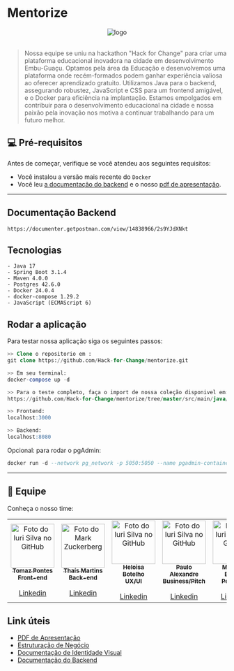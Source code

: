 # Mentorize

 <div align="center">
<img src="https://i.imgur.com/u7kIgzo.png" alt="logo"></div>
<br>

> Nossa equipe se uniu na hackathon "Hack for Change" para criar uma plataforma educacional inovadora na cidade em desenvolvimento Embu-Guaçu. Optamos pela área da Educação e desenvolvemos uma plataforma onde recém-formados podem ganhar experiência valiosa ao oferecer aprendizado gratuito. Utilizamos Java para o backend, assegurando robustez, JavaScript e CSS para um frontend amigável, e o Docker para eficiência na implantação. Estamos empolgados em contribuir para o desenvolvimento educacional na cidade e nossa paixão pela inovação nos motiva a continuar trabalhando para um futuro melhor.

## 💻 Pré-requisitos

Antes de começar, verifique se você atendeu aos seguintes requisitos:

* Você instalou a versão mais recente do `Docker`
* Você leu <a href="https://documenter.getpostman.com/view/14838966/2s9YJdXNkt"> a documentação do backend</a> e o nosso <a href="https://drive.google.com/file/d/1LBp-oyqopbf2yFarSK_BXxgZj4p6smIj/view?usp=sharing">pdf de apresentação</a>.
---

## Documentação Backend
``` 
https://documenter.getpostman.com/view/14838966/2s9YJdXNkt
```
## Tecnologias 
``` 
- Java 17
- Spring Boot 3.1.4
- Maven 4.0.0
- Postgres 42.6.0
- Docker 24.0.4
- docker-compose 1.29.2
- JavaScript (ECMAScript 6)
```

## Rodar a aplicação

Para testar nossa aplicação siga os seguintes passos:

```sql
>> Clone o repositorio em : 
git clone https://github.com/Hack-for-Change/mentorize.git

>> Em seu terminal:
docker-compose up -d

>> Para o teste completo, faça o import de nossa coleção disponivel em:
https://github.com/Hack-for-Change/mentorize/tree/master/src/main/java/com/api/mentorize/documentations/Mentorize.postman_collection.json

>> Frontend:
localhost:3000

>> Backend:
localhost:8080
```

Opcional: para rodar o pgAdmin:

```sql
docker run -d --network pg_network -p 5050:5050 --name pgadmin-container -e PGADMIN_DEFAULT_EMAIL=user@example.com -e PGADMIN_DEFAULT_PASSWORD=SuperSecretPassword dpage/pgadmin4
```
---
## 🤝 Equipe

Conheça o nosso time:

<table>
  <tr>
    <td align="center">
      <a href="#">
        <img src="https://media.licdn.com/dms/image/D4D35AQFDqHYmZeWgFw/profile-framedphoto-shrink_200_200/0/1695017830532?e=1697155200&v=beta&t=mxy2Fxt3X6omSG9tmbcOA-AQCcjGuQjy039zIab0v5c" width="100px;" alt="Foto do Iuri Silva no GitHub"/><br>
        <sub>
          <b>Tomaz Pontes</b><br>
          <b>Front-end</b><br><br>
          <a href="https://www.linkedin.com/in/tomaz-pontes/?locale=pt_BR">Linkedin</a>
        </sub>
      </a>
    </td>
    <td align="center">
      <a href="#">
        <img src="https://media.licdn.com/dms/image/D4E03AQEfk3HPDXY_Cw/profile-displayphoto-shrink_200_200/0/1691527141182?e=1701907200&v=beta&t=8xcFNIBevnWsG5fCmkQuIQIdYSIbjvHXJXbLhaXYaX8" width="100px;" alt="Foto do Mark Zuckerberg"/><br>
        <sub>
          <b>Thaís Martins</b><br>
          <b>Back-end</b><br><br>
          <a href="https://www.linkedin.com/in/thcamposmartins/">Linkedin</a>
        </sub>
      </a>
    </td>
    <td align="center">
      <a href="#">
        <img src="https://media.licdn.com/dms/image/D4D35AQFRoORFb_p_tg/profile-framedphoto-shrink_200_200/0/1687332432224?e=1697155200&v=beta&t=P_Ai70xDf7A_PP9q5PUsjazLS-yRjef9YucyDTxRQ-o" width="100px;" alt="Foto do Iuri Silva no GitHub"/><br>
        <sub>
          <b>Heloisa Botelho</b><br>
          <b>UX/UI</b><br><br>
          <a href="https://www.linkedin.com/in/heloisabotelhoc/">Linkedin</a>
        </sub>
      </a>
    </td>
    <td align="center">
      <a href="#">
        <img src="https://media.licdn.com/dms/image/C4E03AQHTOQSqTQViLg/profile-displayphoto-shrink_200_200/0/1652916858155?e=1701907200&v=beta&t=9nZ1M0C0EVTFdc1QgHmW4QLl6wZL1AfI8F9F-1lmrM8" width="100px;" alt="Foto do Iuri Silva no GitHub"/><br>
        <sub>
          <b>Paulo Alexandre</b><br>
          <b>Business/Pitch</b><br><br>
          <a href="https://www.linkedin.com/in/tomaz-pontes/?locale=pt_BR">Linkedin</a>
        </sub>
      </a>
    </td>
    <td align="center">
      <a href="#">
        <img src="https://media.licdn.com/dms/image/D4D03AQHGwmFZSr1sfg/profile-displayphoto-shrink_200_200/0/1680578321414?e=1701907200&v=beta&t=sQQ4MLjy9ytuuw5HjvB7uETYrG8d9DP078anHV09OrE" width="100px;" alt="Foto do Iuri Silva no GitHub"/><br>
        <sub>
          <b>Matheus Borges</b><br>
          <b>Pesquisa</b><br><br>
          <a href="https://www.linkedin.com/in/matheus-borges-2208/">Linkedin</a>
        </sub>
      </a>
    </td>
  </tr>
</table>

## Link úteis

- <a href="https://drive.google.com/file/d/1LBp-oyqopbf2yFarSK_BXxgZj4p6smIj/view?usp=sharing">PDF de Apresentação</a>
- <a href="https://docs.google.com/document/d/1sSOl3q20M3QqaRepfHQ9niqgtXqojaU5-n7V97X69rc/edit?usp=sharing">Estruturação de Negócio</a>
- <a href="https://drive.google.com/drive/folders/1hiURzM4bbsFS6odM1WBI6ncIhHLOUJiV">Documentação de Identidade Visual</a>
- <a href="https://documenter.getpostman.com/view/14838966/2s9YJdXNkt">Documentação do Backend</a>
